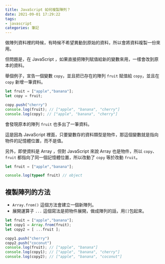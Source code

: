 ```yaml
---
title: JavaScript 如何複製陣列？
date: 2021-09-01 17:29:22
tags:
- javascript
categories: 筆記
---
```

做陣列資料裡的時候，有時候不希望異動到原始的資料，所以會將資料複製一份來用。

但問題是，在 JavaScript ，如果直接把陣列賦值給新的變數來用，一樣會改到原本的資料。

<!-- more -->
舉個例子，宣告一個變數 `copy`，並且把已存在的陣列 `fruit` 賦值給 `copy`，並且在 `copy` 新增一筆資料。
```js
let fruit = ["apple","banana"];
let copy = fruit;

copy.push("cherry")
console.log(fruit); // ["apple", "banana", "cherry"]
console.log(copy); // ["apple", "banana", "cherry"]
```

會發現原本的陣列 `fruit` 也多出了一筆資料。

這是因為 JavaScript 裡面，只要變數存的資料類型是物件，那這個變數就是指向物件的記憶體位置，而不是值。

另外，即使資料是 Array ，但對 JavaScript 來說 Array 也是物件，所以 `copy`、`fruit` 都指向了同一個記憶體位置，所以改動了 `copy` 等於改動 `fruit`。

```js
let fruit = ["apple","banana"];

console.log(typeof fruit) // object
```

## 複製陣列的方法
- `Array.from()` 這個方法會建立一個新陣列。
-  展開運算子 `...` 這個寫法是把物件展開，做成陣列的話，用`[]`包起來。

```js
let fruit = ["apple","banana"];
let copy1 = Array.from(fruit);
let copy2 = [ ...fruit ];

copy1.push("cherry")
copy2.push("coconut")
console.log(fruit); // ["apple", "banana"]
console.log(copy1); // ["apple", "banana", "cherry"]
console.log(copy2); // ["apple", "banana", "coconut"]
```